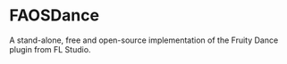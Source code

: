 # FAOSDance
A stand-alone, free and open-source implementation of the Fruity Dance plugin from FL Studio.
